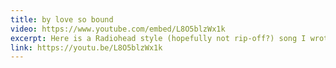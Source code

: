 ```yaml
---
title: by love so bound
video: https://www.youtube.com/embed/L8O5blzWx1k
excerpt: Here is a Radiohead style (hopefully not rip-off?) song I wrote during college. We shot a fun music video from the back of a truck while driving around New York City during Hurricane Sandy. That day was miserable but the result was pretty cool 😄
link: https://youtu.be/L8O5blzWx1k
---
```

